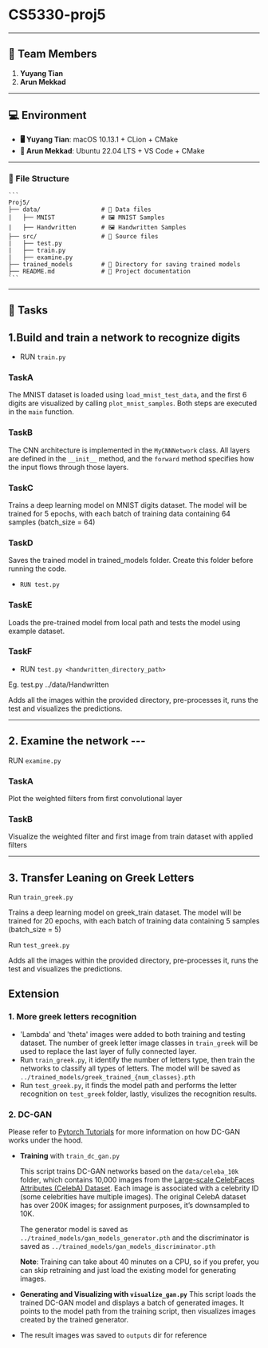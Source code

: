 # CS5330-proj5
___________________________________________________________________________________________________________________
## 👥 Team Members

1. **Yuyang Tian**
2. **Arun Mekkad**
___________________________________________________________________________________________________________________
## 💻 Environment

- **🖥️ Yuyang Tian**: macOS 10.13.1 + CLion + CMake
- **🐧 Arun Mekkad**: Ubuntu 22.04 LTS + VS Code + CMake
___________________________________________________________________________________________________________________
### 📂 File Structure
    ```
    Proj5/
    ├── data/                 # 📁 Data files
    |   ├── MNIST             # 🖼️ MNIST Samples
    |   ├── Handwritten       # 🖼️ Handwritten Samples
    ├── src/                  # 📁 Source files
    |   ├── test.py
    |   ├── train.py 
    |   ├── examine.py 
    ├── trained_models        # 📁 Directory for saving trained models
    ├── README.md             # 📖 Project documentation
    ```
___________________________________________________________________________________________________________________

## 📌 Tasks

## 1.Build and train a network to recognize digits

* RUN `train.py` 

### TaskA

The MNIST dataset is loaded using `load_mnist_test_data`, and the first 6 digits are visualized by calling `plot_mnist_samples`. Both steps are executed in the `main` function.

### TaskB

The CNN architecture is implemented in the `MyCNNNetwork` class. All layers are defined in the `__init__` method, and the `forward` method specifies how the input flows through those layers.

### TaskC

Trains a deep learning model on MNIST digits dataset. The model will be trained for 5 epochs, with each batch of training data containing 64 samples (batch_size = 64)

### TaskD

Saves the trained model in trained_models folder. Create this folder before running the code.

* `RUN test.py`

### TaskE

Loads the pre-trained model from local path and tests the model using example dataset.

### TaskF

* RUN `test.py <handwritten_directory_path>`

Eg. test.py ../data/Handwritten

Adds all the images within the provided directory, pre-processes it, runs the test and visualizes the predictions.

-------------------------------------------------------------------------------------------------------------------

## 2. Examine the network ---

RUN `examine.py`

### TaskA

Plot the weighted filters from first convolutional layer

### TaskB

Visualize the weighted filter and first image from train dataset with applied filters


-------------------------------------------------------------------------------------------------------------------



## 3. Transfer Leaning on Greek Letters

Run `train_greek.py`

Trains a deep learning model on greek_train dataset. The model will be trained for 20 epochs, with each batch of training data containing 5 samples (batch_size = 5)

Run `test_greek.py`

Adds all the images within the provided directory, pre-processes it, runs the test and visualizes the predictions.



## Extension

### 1.  More greek letters recognition

* 'Lambda' and 'theta' images were added to both training and testing dataset. The number of greek letter image classes in `train_greek` will be used to replace the last layer of fully connected layer.
* Run `train_greek.py`, it identify the number of letters type, then train the networks to classify all types of letters. The model will be saved as `../trained_models/greek_trained_{num_classes}.pth`
* Run `test_greek.py`, it finds the model path and performs the letter recognition on `test_greek` folder, lastly, visulizes the recognition results.

### 2. DC-GAN

Please refer to [Pytorch Tutorials](https://pytorch.org/tutorials/beginner/dcgan_faces_tutorial.html#results) for more information on how DC-GAN works under the hood.

* **Training** with `train_dc_gan.py`

  This script trains DC-GAN networks based on the `data/celeba_10k` folder, which contains 10,000 images from the [Large-scale CelebFaces Attributes (CelebA) Dataset](https://mmlab.ie.cuhk.edu.hk/projects/CelebA.html). Each image is associated with a celebrity ID (some celebrities have multiple images). The original CelebA dataset has over 200K images; for assignment purposes, it’s downsampled to 10K.

  The generator model is saved as `../trained_models/gan_models_generator.pth` and the discriminator is saved as `../trained_models/gan_models_discriminator.pth`

  **Note**: Training can take about 40 minutes on a CPU, so if you prefer, you can skip retraining and just load the existing model for generating images.

* **Generating and Visualizing with `visualize_gan.py`**
   This script loads the trained DC-GAN model and displays a batch of generated images. It points to the model path from the training script, then visualizes images created by the trained generator.

* The result images was saved to `outputs` dir for reference